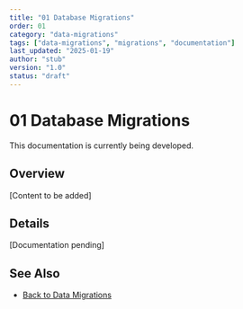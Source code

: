 ```yaml
---
title: "01 Database Migrations"
order: 01
category: "data-migrations"
tags: ["data-migrations", "migrations", "documentation"]
last_updated: "2025-01-19"
author: "stub"
version: "1.0"
status: "draft"
---
```


# 01 Database Migrations

This documentation is currently being developed.

## Overview

[Content to be added]

## Details

[Documentation pending]

## See Also

- [Back to Data Migrations](./README.md)
